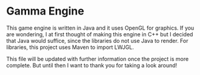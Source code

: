 # Gamma Engine
This game engine is written in Java and it uses OpenGL for graphics. If you are wondering, I at first thought of making this engine in C++ but I decided that Java would suffice, since the libraries do not use Java to render. For libraries, this project uses Maven to import LWJGL.

This file will be updated with further information once the project is more complete. But until then I want to thank you for taking a look around!
